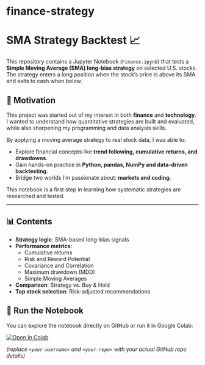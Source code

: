 # finance-strategy

# SMA Strategy Backtest 📈

This repository contains a Jupyter Notebook (`Finance.ipynb`) that tests a **Simple Moving Average (SMA) long-bias strategy** on selected U.S. stocks.  
The strategy enters a long position when the stock’s price is above its SMA and exits to cash when below.

## 🌱 Motivation

This project was started out of my interest in both **finance** and **technology**.  
I wanted to understand how quantitative strategies are built and evaluated, while also sharpening my programming and data analysis skills.  

By applying a moving average strategy to real stock data, I was able to:
- Explore financial concepts like **trend following, cumulative returns, and drawdowns**.  
- Gain hands-on practice in **Python, pandas, NumPy and data-driven backtesting**.  
- Bridge two worlds I’m passionate about: **markets and coding**.  

This notebook is a first step in learning how systematic strategies are researched and tested.

---

## 📊 Contents
- **Strategy logic**: SMA-based long-bias signals
- **Performance metrics**:  
  - Cumulative returns
  - Risk and Reward Potential
  - Covariance and Correlation  
  - Maximum drawdown (MDD)
  - Simple Moving Averages
- **Comparison**: Strategy vs. Buy & Hold
- **Top stock selection**: Risk-adjusted recommendations

## 🚀 Run the Notebook
You can explore the notebook directly on GitHub or run it in Google Colab:

[![Open In Colab](https://colab.research.google.com/assets/colab-badge.svg)](https://colab.research.google.com/github/<your-username>/<your-repo>/blob/main/Finance.ipynb)

*(replace `<your-username>` and `<your-repo>` with your actual GitHub repo details)*
